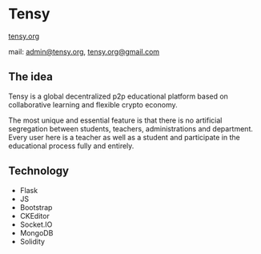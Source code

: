# Tensy
[tensy.org](http://tensy.org/)

mail: admin@tensy.org, tensy.org@gmail.com

## The idea
Tensy is a global decentralized p2p educational platform based on collaborative learning and flexible crypto economy.

The most unique and essential feature is that there is no artificial segregation between students, teachers, administrations and department. Every user here is a teacher as well as a student and participate in the educational process fully and entirely.

## Technology
* Flask
* JS
* Bootstrap
* CKEditor
* Socket.IO
* MongoDB
* Solidity
